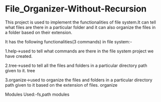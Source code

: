# File_Organizer-Without-Recursion
This project is used to implement the functionalities of file system.It can tell what files are there in a particular folder and it can also organize the files in a folder based on their extension. 

It has the following functionalities(3 commands) in file system:-

1.help->used to tell what commands are there in the file system project we have created.

2.tree->used to tell all the files and folders in a particular directory path given to it. tree<pathname>

3.organize->used to organize the files and folders in a particular directory path given to it based on the extension of files. organize<pathname>

 Modules Used:-fs,path modules
